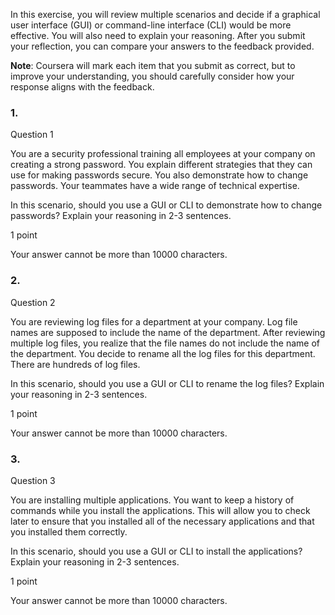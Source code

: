 In this exercise, you will review multiple scenarios and decide if a graphical user interface (GUI) or command-line interface (CLI) would be more effective. You will also need to explain your reasoning. After you submit your reflection, you can compare your answers to the feedback provided.

**Note**: Coursera will mark each item that you submit as correct, but to improve your understanding, you should carefully consider how your response aligns with the feedback.

### 1.

Question 1

You are a security professional training all employees at your company on creating a strong password. You explain different strategies that they can use for making passwords secure. You also demonstrate how to change passwords. Your teammates have a wide range of technical expertise.

In this scenario, should you use a GUI or CLI to demonstrate how to change passwords? Explain your reasoning in 2-3 sentences.

1 point

Your answer cannot be more than 10000 characters.

### 2.

Question 2

You are reviewing log files for a department at your company. Log file names are supposed to include the name of the department. After reviewing multiple log files, you realize that the file names do not include the name of the department. You decide to rename all the log files for this department. There are hundreds of log files.

In this scenario, should you use a GUI or CLI to rename the log files? Explain your reasoning in 2-3 sentences.

1 point

Your answer cannot be more than 10000 characters.

### 3.

Question 3

You are installing multiple applications. You want to keep a history of commands while you install the applications. This will allow you to check later to ensure that you installed all of the necessary applications and that you installed them correctly.

In this scenario, should you use a GUI or CLI to install the applications? Explain your reasoning in 2-3 sentences.

1 point

Your answer cannot be more than 10000 characters.